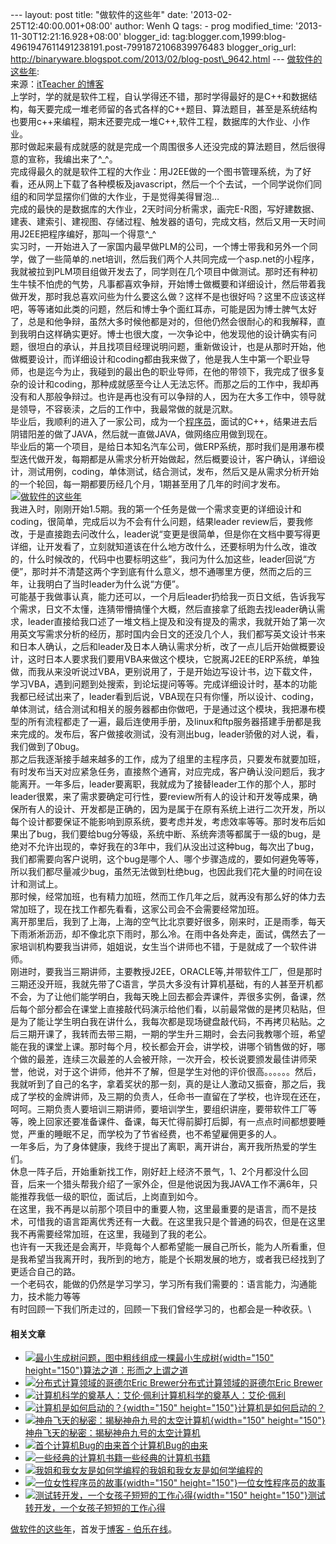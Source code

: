 --- layout: post title: "做软件的这些年" date:
'2013-02-25T12:40:00.001+08:00' author: Wenh Q tags: - prog
modified\_time: '2013-11-30T12:21:16.928+08:00' blogger\_id:
tag:blogger.com,1999:blog-4961947611491238191.post-7991872106839976483
blogger\_orig\_url:
http://binaryware.blogspot.com/2013/02/blog-post\_9642.html ---
[做软件的这些年](http://blog.jobbole.com/33926/?utm_source=rss&utm_medium=rss&utm_campaign=%25e5%2581%259a%25e8%25bd%25af%25e4%25bb%25b6%25e7%259a%2584%25e8%25bf%2599%25e4%25ba%259b%25e5%25b9%25b4):\
来源：[itTeacher
的博客](http://www.cnblogs.com/itTeacher/archive/2013/02/19/2917332.html)\
上学时，学的就是软件工程，自认学得还不错，那时学得最好的是C++和数据结构，每天要完成一堆老师留的各式各样的C++题目、算法题目，甚至是系统结构也要用c++来编程，期末还要完成一堆C++,软件工程，数据库的大作业、小作业。\
那时做起来最有成就感的就是完成一个周围很多人还没完成的算法题目，然后很得意的宣称，我编出来了\^\_\^。\
完成得最久的就是软件工程的大作业：用J2EE做的一个图书管理系统，为了好看，还从网上下载了各种模板及javascript，然后一个个去试，一个同学说你们同组的和同学显摆你们做的大作业，于是觉得美得冒泡…\
完成的最快的是数据库的大作业，2天时间分析需求，画完E-R图，写好建数据、建表、建索引、建视图、存储过程、触发器的语句，完成文档，然后又用一天时间用J2EE把程序编好，那叫一个得意\^\_\^\
实习时，一开始进入了一家国内最早做PLM的公司，一个博士带我和另外一个同学，做了一些简单的.net培训，然后我们两个人共同完成一个asp.net的小程序，我就被拉到PLM项目组做开发去了，同学则在几个项目中做测试。那时还有种初生牛犊不怕虎的气势，凡事都喜欢争辩，开始博士做概要和详细设计，然后带着我做开发，那时我总喜欢问些为什么要这么做？这样不是也很好吗？这里不应该这样吧，等等诸如此类的问题，然后和博士争个面红耳赤，可能是因为博士脾气太好了，总是和他争辩，虽然大多时候他都是对的，但他仍然会很耐心的和我解释，直到我明白这样确实更好。博士也很大度，一次争论中，他发现他的设计确实有问题，很坦白的承认，并且找项目经理说明问题，重新做设计，也是从那时开始，他做概要设计，而详细设计和coding都由我来做了，他是我人生中第一个职业导师，也是迄今为止，我碰到的最出色的职业导师，在他的带领下，我完成了很多复杂的设计和coding，那种成就感至今让人无法忘怀。而那之后的工作中，我却再没有和人那般争辩过。也许是再也没有可以争辩的人，因为在大多工作中，领导就是领导，不容亵渎，之后的工作中，我最常做的就是沉默。\
毕业后，我顺利的进入了一家公司，成为一个[程序员](http://blog.jobbole.com/821/ "程序员的本质")，面试的C++，结果进去后阴错阳差的做了JAVA，然后就一直做JAVA，做网络应用做到现在。\
毕业后的第一个项目，是给日本知名汽车公司，做ERP系统，那时我们是用瀑布模型迭代做开发，每期都是从需求分析开始做起，然后概要设计，客户确认，详细设计，测试用例，coding，单体测试，结合测试，发布，然后又是从需求分析开始的一个轮回，每一期都要历经几个月，1期甚至用了几年的时间才发布。\
[![做软件的这些年](http://blog.jobbole.com/wp-content/uploads/2012/03/career.jpg "做软件的这些年")](http://blog.jobbole.com/wp-content/uploads/2012/03/career.jpg "做软件的这些年")\
我进入时，刚刚开始1.5期。我的第一个任务是做一个需求变更的详细设计和coding，很简单，完成后以为不会有什么问题，结果leader
review后，要我修改，于是直接跑去问改什么，leader说“变更是很简单，但是你在文档中要写得更详细，让开发看了，立刻就知道该在什么地方改什么，还要标明为什么改，谁改的，什么时候改的，代码中也要标明这些”，我问为什么加这些，leader回说“方便”，那时并不清楚这两个字到底有什么意义，想不通哪里方便，然而之后的三年，让我明白了当时leader为什么说“方便”。\
可能基于我做事认真，能力还可以，一个月后leader扔给我一页日文纸，告诉我写个需求，日文不太懂，连猜带懵搞懂个大概，然后直接拿了纸跑去找leader确认需求，leader直接给我口述了一堆文档上提及和没有提及的需求，我就开始了第一次用英文写需求分析的经历，那时国内会日文的还没几个人，我们都写英文设计书来和日本人确认，之后和leader及日本人确认需求分析，改了一点儿后开始做概要设计，这时日本人要求我们要用VBA来做这个模块，它脱离J2EE的ERP系统，单独做，而我从来没听说过VBA，更别说用了，于是开始边写设计书，边下载文件，学习VBA，遇到问题到处搜索，到论坛提问等等。完成详细设计时，基本的功能我都已经试出来了，leader看到后说，VBA现在只有你懂，所以设计、coding，单体测试，结合测试和相关的服务器都由你做吧，于是通过这个模块，我把瀑布模型的所有流程都走了一遍，最后连使用手册，及linux和ftp服务器搭建手册都是我来完成的。发布后，客户做接收测试，没有测出bug，leader骄傲的对人说，看，我们做到了0bug。\
那之后我逐渐接手越来越多的工作，成为了组里的主程序员，只要发布就要加班，有时发布当天对应紧急任务，直接熬个通宵，对应完成，客户确认没问题后，我才能离开。一年多后，leader要离职，我就成为了接替leader工作的那个人，那时leader很累，来了需求要确定可行性，要review所有人的设计和开发等成果，确保所有人的设计、开发都是正确的，因为是属于在原有系统上进行二次开发，所以每个设计都要保证不能影响到原系统，要考虑并发，考虑效率等等。那时发布后如果出了bug，我们要给bug分等级，系统中断、系统奔溃等都属于一级的bug，是绝对不允许出现的，幸好我在的3年中，我们从没出过这种bug，每次出了bug，我们都需要向客户说明，这个bug是哪个人、哪个步骤造成的，要如何避免等等，所以我们都尽量减少bug，虽然无法做到杜绝bug，也因此我们花大量的时间在设计和测试上。\
那时候，经常加班，也有精力加班，然而工作几年之后，就再没有那么好的体力去常加班了，现在找工作都先看看，这家公司会不会需要经常加班。\
离开那里后，我到了上海，上海的空气比北京要好很多，刚来时，正是雨季，每天下雨淅淅沥沥，却不像北京下雨时，那么冷。在雨中各处奔走，面试，偶然去了一家培训机构要我当讲师，姐姐说，女生当个讲师也不错，于是就成了一个软件讲师。\
刚进时，要我当三期讲师，主要教授J2EE，ORACLE等,并带软件工厂，但是那时三期还没开班，我就先带了C语言，学员大多没有计算机基础，有的人甚至开机都不会，为了让他们能学明白，我每天晚上回去都会弄课件，弄很多实例，备课，然后每个部分都会在课堂上直接敲代码演示给他们看，以前最常做的是拷贝粘贴，但是为了能让学生明白我在讲什么，我每次都是现场键盘敲代码，不再拷贝粘贴。之后三期开课了，我转而去带三期，一期的学生升三期时，会去问我教哪个班，希望能在我的课堂上课。那时每个月，校长都会开会，讲学校，讲哪个销售做的好，哪个做的最差，连续三次最差的人会被开除，一次开会，校长说要颁发最佳讲师荣誉，他说，对于这个讲师，他并不了解，但是学生对他的评价很高。。。。。。然后，我就听到了自己的名字，拿着奖状的那一刻，真的是让人激动又振奋，那之后，我成了学校的金牌讲师，及三期的负责人，任命书一直留在了学校，也许现在还在，呵呵。三期负责人要培训三期讲师，要培训学生，要组织讲座，要带软件工厂等等，晚上回家还要准备课件、备课，每天忙得前脚打后脚，有一点点时间都想要睡觉，严重的睡眠不足，而学校为了节省经费，也不希望雇佣更多的人。\
一年多后，为了身体健康，我终于提出了离职，离开讲台，离开我所热爱的学生们。\
休息一阵子后，开始重新找工作，刚好赶上经济不景气，1、2个月都没什么回音，后来一个猎头帮我介绍了一家外企，但是他说因为我JAVA工作不满6年，只能推荐我低一级的职位，面试后，上岗直到如今。\
在这里，我不再是以前那个项目中的重要人物，这里最重要的是语言，而不是技术，可惜我的语言距离优秀还有一大截。在这里我只是个普通的码农，但是在这里我不再需要经常加班，在这里，我碰到了我的老公。\
也许有一天我还是会离开，毕竟每个人都希望能一展自己所长，能为人所看重，但是我希望当我离开时，我所到的地方，能是个长期发展的地方，或者我已经找到了更适合自己的路。\
一个老码农，能做的仍然是学习学习，学习所有我们需要的：语言能力，沟通能力，技术能力等等\
有时回顾一下我们所走过的，回顾一下我们曾经学习的，也都会是一种收获。\

#### 相关文章

-   [![最小生成树问题，图中粗线组成一棵最小生成树](http://blog.jobbole.com/wp-content/uploads/2011/10/1.-minimal-spanning-tree-150x150.jpg){width="150"
    height="150"}](http://blog.jobbole.com/1575/)[算法之道：形而之上谓之道](http://blog.jobbole.com/1575/)
-   [![分布式计算领域的哥德尔Eric
    Brewer](http://blog.jobbole.com/wp-content/plugins/wordpress-23-related-posts-plugin/static/thumbs/5.jpg)](http://blog.jobbole.com/1206/)[分布式计算领域的哥德尔Eric
    Brewer](http://blog.jobbole.com/1206/)
-   [![计算机科学的奠基人：艾伦·佩利](http://blog.jobbole.com/wp-content/plugins/wordpress-23-related-posts-plugin/static/thumbs/20.jpg)](http://blog.jobbole.com/1238/)[计算机科学的奠基人：艾伦·佩利](http://blog.jobbole.com/1238/)
-   [![计算机是如何启动的？](http://blog.jobbole.com/wp-content/uploads/2013/02/how-pc-boots-up-01-150x150.jpg){width="150"
    height="150"}](http://blog.jobbole.com/33224/)[计算机是如何启动的？](http://blog.jobbole.com/33224/)
-   [![神舟飞天的秘密：揭秘神舟九号的太空计算机](http://blog.jobbole.com/wp-content/uploads/2012/07/W020120615792815464338-150x150.jpg){width="150"
    height="150"}](http://blog.jobbole.com/23274/)[神舟飞天的秘密：揭秘神舟九号的太空计算机](http://blog.jobbole.com/23274/)
-   [![首个计算机Bug的由来](http://blog.jobbole.com/wp-content/plugins/wordpress-23-related-posts-plugin/static/thumbs/17.jpg)](http://blog.jobbole.com/1408/)[首个计算机Bug的由来](http://blog.jobbole.com/1408/)
-   [![一些经典的计算机书籍](http://blog.jobbole.com/wp-content/uploads/2011/11/book-logo.jpg)](http://blog.jobbole.com/1383/)[一些经典的计算机书籍](http://blog.jobbole.com/1383/)
-   [![我姐和我女友是如何学编程的](http://blog.jobbole.com/wp-content/plugins/wordpress-23-related-posts-plugin/static/thumbs/16.jpg)](http://blog.jobbole.com/28117/)[我姐和我女友是如何学编程的](http://blog.jobbole.com/28117/)
-   [![一位女性程序员的故事](http://blog.jobbole.com/wp-content/uploads/2012/03/20120331_081206_1-150x150.jpg){width="150"
    height="150"}](http://blog.jobbole.com/16484/)[一位女性程序员的故事](http://blog.jobbole.com/16484/)
-   [![测试转开发，一个女孩子短短的工作心得](http://blog.jobbole.com/wp-content/uploads/2012/05/Test-switch-to-development-a-girl-a-short-period-of-work-experience-150x150.jpg){width="150"
    height="150"}](http://blog.jobbole.com/19692/)[测试转开发，一个女孩子短短的工作心得](http://blog.jobbole.com/19692/)

[做软件的这些年](http://blog.jobbole.com/33926/)，首发于[博客 -
伯乐在线](http://blog.jobbole.com/)。
